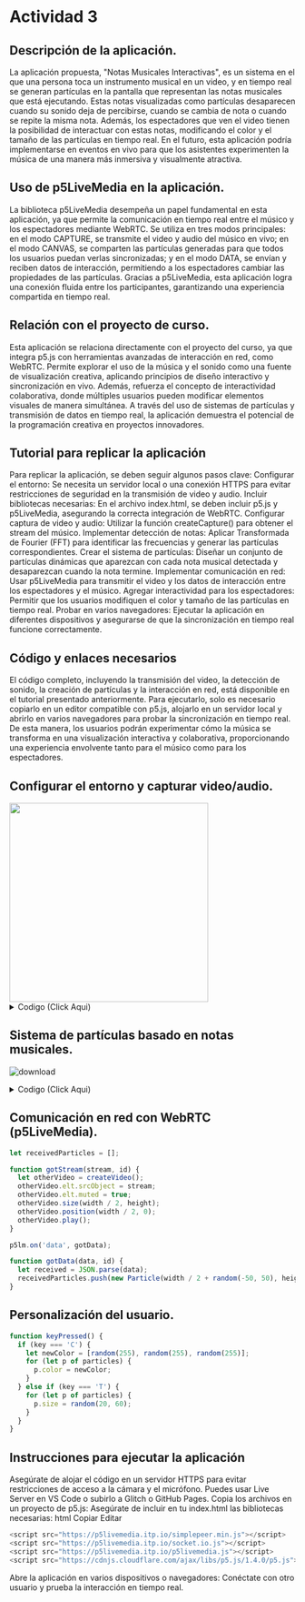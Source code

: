 # Actividad 3
## Descripción de la aplicación.
La aplicación propuesta, "Notas Musicales Interactivas", es un sistema en el que una persona toca un instrumento musical en un video, y en tiempo real se generan partículas en la pantalla que representan las notas musicales que está ejecutando. Estas notas visualizadas como partículas desaparecen cuando su sonido deja de percibirse, cuando se cambia de nota o cuando se repite la misma nota. Además, los espectadores que ven el video tienen la posibilidad de interactuar con estas notas, modificando el color y el tamaño de las partículas en tiempo real. En el futuro, esta aplicación podría implementarse en eventos en vivo para que los asistentes experimenten la música de una manera más inmersiva y visualmente atractiva.
## Uso de p5LiveMedia en la aplicación.
La biblioteca p5LiveMedia desempeña un papel fundamental en esta aplicación, ya que permite la comunicación en tiempo real entre el músico y los espectadores mediante WebRTC. Se utiliza en tres modos principales: en el modo CAPTURE, se transmite el video y audio del músico en vivo; en el modo CANVAS, se comparten las partículas generadas para que todos los usuarios puedan verlas sincronizadas; y en el modo DATA, se envían y reciben datos de interacción, permitiendo a los espectadores cambiar las propiedades de las partículas. Gracias a p5LiveMedia, esta aplicación logra una conexión fluida entre los participantes, garantizando una experiencia compartida en tiempo real.
## Relación con el proyecto de curso.
Esta aplicación se relaciona directamente con el proyecto del curso, ya que integra p5.js con herramientas avanzadas de interacción en red, como WebRTC. Permite explorar el uso de la música y el sonido como una fuente de visualización creativa, aplicando principios de diseño interactivo y sincronización en vivo. Además, refuerza el concepto de interactividad colaborativa, donde múltiples usuarios pueden modificar elementos visuales de manera simultánea. A través del uso de sistemas de partículas y transmisión de datos en tiempo real, la aplicación demuestra el potencial de la programación creativa en proyectos innovadores.
## Tutorial para replicar la aplicación
Para replicar la aplicación, se deben seguir algunos pasos clave:
Configurar el entorno: Se necesita un servidor local o una conexión HTTPS para evitar restricciones de seguridad en la transmisión de video y audio.
Incluir bibliotecas necesarias: En el archivo index.html, se deben incluir p5.js y p5LiveMedia, asegurando la correcta integración de WebRTC.
Configurar captura de video y audio: Utilizar la función createCapture() para obtener el stream del músico.
Implementar detección de notas: Aplicar Transformada de Fourier (FFT) para identificar las frecuencias y generar las partículas correspondientes.
Crear el sistema de partículas: Diseñar un conjunto de partículas dinámicas que aparezcan con cada nota musical detectada y desaparezcan cuando la nota termine.
Implementar comunicación en red: Usar p5LiveMedia para transmitir el video y los datos de interacción entre los espectadores y el músico.
Agregar interactividad para los espectadores: Permitir que los usuarios modifiquen el color y tamaño de las partículas en tiempo real.
Probar en varios navegadores: Ejecutar la aplicación en diferentes dispositivos y asegurarse de que la sincronización en tiempo real funcione correctamente.
## Código y enlaces necesarios
El código completo, incluyendo la transmisión del video, la detección de sonido, la creación de partículas y la interacción en red, está disponible en el tutorial presentado anteriormente. Para ejecutarlo, solo es necesario copiarlo en un editor compatible con p5.js, alojarlo en un servidor local y abrirlo en varios navegadores para probar la sincronización en tiempo real. De esta manera, los usuarios podrán experimentar cómo la música se transforma en una visualización interactiva y colaborativa, proporcionando una experiencia envolvente tanto para el músico como para los espectadores.
## Configurar el entorno y capturar video/audio.

<img src="https://github.com/user-attachments/assets/3239c4d3-d6a7-4262-9278-f6943bc29e38" width="350">

<details>
  
<summary> Codigo (Click Aqui) </summary>

```js
let myVideo;
let fft;
let mic;
let p5lm;
let particles = [];
let startButton;
let maxAmplitude = 0;

function setup() {
  createCanvas(800, 400); // Asegura el tamaño correcto del lienzo

  startButton = createButton("Iniciar Audio");
  startButton.position(10, 10);
  startButton.mousePressed(startAudioVideo);

  // Iniciar conexión con p5LiveMedia
  p5lm = new p5LiveMedia(this, "data", null, "NotasMusicales");
  p5lm.on("data", gotData);
}

function startAudioVideo() {
  userStartAudio().then(() => {
    mic = new p5.AudioIn();
    mic.start();
    fft = new p5.FFT();
    fft.setInput(mic);

    myVideo = createCapture(VIDEO);
    myVideo.size(width / 2, height);
    myVideo.hide();

    startButton.hide();
  });
}

function draw() {
  background(0);

  if (myVideo) {
    image(myVideo, 0, 0, width / 2, height);
  }

  if (fft) {
    let spectrum = fft.analyze();
    let maxFreq = 0;
    maxAmplitude = 0;

    for (let i = 0; i < spectrum.length; i++) {
      if (spectrum[i] > maxAmplitude) {
        maxAmplitude = spectrum[i];
        maxFreq = i;
      }
    }

    if (maxAmplitude > 180) {
      let color = [random(255), random(255), random(255)];
      let startX = width * 3 / 4; // Centro de la mitad derecha
      let startY = height / 2;
      let newParticle = new Particle(startX, startY, maxFreq, color);
      particles.push(new Particle(startX, startY, maxFreq, color));

      // Enviar datos a otros usuarios a través de p5LiveMedia
      let data = {
        x: startX,
        y: startY,
        freq: maxFreq,
        color: color
      };
      p5lm.send(JSON.stringify(data));
    }
  }

  // Dibujar partículas
  for (let i = particles.length - 1; i >= 0; i--) {
    particles[i].update();
    particles[i].display();
    if (particles[i].isDead()) {
      particles.splice(i, 1);
    }
  }
}

// Recibir datos de otros usuarios
function gotData(data) {
  let received = JSON.parse(data);
  particles.push(new Particle(received.x, received.y, received.freq, received.color));
}

// Clase de partículas
class Particle {
  constructor(x, y, freq, color) {
    this.x = x;
    this.y = y;
    this.freq = freq;
    this.size = map(freq, 10, 1024, 10, 50);
    this.color = color;
    this.lifespan = 255;
  }

  update() {
    this.y -= 2;
    this.lifespan -= 3;
  }

  display() {
    fill(this.color[0], this.color[1], this.color[2], this.lifespan);
    noStroke();
    ellipse(this.x, this.y, this.size);
  }

  isDead() {
    return this.lifespan <= 0;
  }
}
```


  
</details>




## Sistema de partículas basado en notas musicales.

![download](https://github.com/user-attachments/assets/2972208f-1a95-4fe5-b554-0344237b4c57)

<details>

<summary> Codigo (Click Aqui) </summary>
  
```js
let particles = [];

function draw() {
  background(0);
  image(myVideo, 0, 0, width / 2, height);

  // Obtener las frecuencias del micrófono
  let spectrum = fft.analyze();

  // Detectar si hay frecuencias dominantes
  let maxFreq = -1;
  let maxValue = 0;
  for (let i = 0; i < spectrum.length; i++) {
    if (spectrum[i] > maxValue) {
      maxValue = spectrum[i];
      maxFreq = i;
    }
  }

  // Si se detecta una frecuencia dominante, generar una partícula
  if (maxValue > 180) {
    particles.push(new Particle(width / 2 + random(-50, 50), height / 2, maxFreq));
    
    // Enviar la nota detectada a otros usuarios
    let dataToSend = { freq: maxFreq, color: [random(255), random(255), random(255)] };
    p5lm.send(JSON.stringify(dataToSend));
  }

  // Dibujar las partículas
  for (let i = particles.length - 1; i >= 0; i--) {
    particles[i].update();
    particles[i].display();
    if (particles[i].isDead()) {
      particles.splice(i, 1);
    }
  }
}

// Clase Partícula
class Particle {
  constructor(x, y, freq) {
    this.x = x;
    this.y = y;
    this.freq = freq;
    this.size = map(freq, 0, 1024, 10, 50);
    this.color = [random(255), random(255), random(255)];
    this.lifespan = 255;
  }

  update() {
    this.y -= 2;
    this.lifespan -= 3;
  }

  display() {
    fill(this.color[0], this.color[1], this.color[2], this.lifespan);
    noStroke();
    ellipse(this.x, this.y, this.size);
  }

  isDead() {
    return this.lifespan <= 0;
  }
}
```

Index.HTML

``` HTML
<!DOCTYPE html>
<html lang="es">
<head>
    <meta charset="UTF-8">
    <meta name="viewport" content="width=device-width, initial-scale=1.0">
    <title>Notas Musicales</title>
    <script src="https://cdnjs.cloudflare.com/ajax/libs/p5.js/1.11.1/p5.js"></script>
    <script src="https://cdnjs.cloudflare.com/ajax/libs/p5.js/1.11.1/addons/p5.sound.min.js"></script>
    <script src="p5livemedia.js"></script> <!-- Cargando el script desde local -->
    <script src="sketch.js"></script>
  <script src="https://cdn.socket.io/4.0.0/socket.io.min.js"></script>
</head>
<body>
    <button id="startButton">Iniciar Audio</button>
</body>
</html>

```

p5LiveMedia.js

```js
/**
 *
 * @class p5LiveMedia
 * @constructor
 * @param {p5.sketch} [something] blah blah blah.
 * @param {p5LiveMedia.MEDIA TYPE}
 * @param {WebRTC stream}
 * @example
 *  		
    function setup() {
        // Stream Audio/Video
        createCanvas(400, 300);
        // For A/V streams, we need to use the createCapture callback method to get the "stream" object
        video = createCapture(VIDEO, function(stream) {
            let p5lm = new p5LiveMedia(this,"CAPTURE",stream)
            p5lm.on('stream', gotStream);
            p5lm.on('data', gotData);
            p5lm.on('disconnect', gotDisconnect);
        });  
        video.muted = true;     
        video.hide();

        // OR //

        // Stream Canvas as Video
        let c = createCanvas(400, 300);
        video = createCapture(VIDEO);
        video.muted = true;     
        video.hide();				
        let p5lm = new p5LiveMedia(this,"CANVAS",c);
        p5lm.on('stream', gotStream);
        p5lm.on('data', gotData);
        p5lm.on('disconnect', gotDisconnect);


        // OR //

        // Just Data
        createCanvas(400, 300);
        let p5lm = new p5LiveMedia(this,"DATA");
        p5lm.on('data', gotData);
        p5lm.on('disconnect', gotDisconnect);
    }

    function draw() {
        image(video,0,0,width/2,height);
        ellipse(mouseX,mouseY,100,100);
        if (ovideo != null) {
            rect(10,10,10,10);
            image(ovideo,width/2,0,width/2,height);
        }
    }		
    
    // We got a new stream!
    function gotStream(stream, id) {
        print("New Stream from " + id);
        // This is just like a video/stream from createCapture(VIDEO)
        ovideo = stream;
        //ovideo.hide();
    }

    function gotData(data, id) {
        print("New Data from " + id);
        // Got some data from a peer
        print(data);
    }

    function gotDisconnect(id) {
        print(id + " disconnected");
    }
*/
class p5LiveMedia {

    constructor(sketch, type, elem, room, host, videoBitrate = null, audioBitrate = null) {

        this.sketch = sketch;
        //sketch.disableFriendlyErrors = true;

        this.simplepeers = [];
        this.mystream;
        this.onStreamCallback;
        this.onDataCallback;
        this.onDisconnectCallback;
        this.onConnectCallback;
        
        if (!host) {
            this.socket = io.connect("https://p5livemedia.itp.io/");
        } else {
            this.socket = io.connect(host);
        }

        this.videoBitrate = videoBitrate;
        this.audioBitrate = audioBitrate;
        
        //console.log(elem.elt);
    
        if (type == "CANVAS") {
            this.mystream = elem.elt.captureStream(30);
        } else if (type == "CAPTURE") {
            this.mystream = elem;
        } else {
            // Assume it is just "DATA" or just receiving a stream

        }

        this.socket.on('connect', () => {
            //console.log("Socket Connected");
            //console.log("My socket id: ", this.socket.id);

            //console.log("***"+window.location.href);

            // Sends back a list of users in the room
            if (!room) {
                this.socket.emit("room_connect", window.location.href);
            } else {
                this.socket.emit("room_connect", room);
            }

            this.callOnConnectCallback(this.socket.id);
        });

        this.socket.on('disconnect', (data) => {
           // console.log("Socket disconnected");
        });

        this.socket.on('peer_disconnect', (data) => {
            //console.log("simplepeer has disconnected " + data);
            for (let i = 0; i < this.simplepeers.length; i++) {
                if (this.simplepeers[i].socket_id == data) {
                    //console.log("Removed the DOM Element if it exits");
                    this.removeDomElement(this.simplepeers[i]);
                    //console.log("Removing simplepeer: " + i);
                    this.simplepeers.splice(i,1);
                    break;
                } 
            }	
            this.callOnDisconnectCallback(data);
        });			

        // Receive listresults from server
        this.socket.on('listresults', (data) => {
            //console.log(data);
            for (let i = 0; i < data.length; i++) {
                // Make sure it's not us
                if (data[i] != this.socket.id) {	

                    // create a new simplepeer and we'll be the "initiator"			
                    let simplepeer = new SimplePeerWrapper(this,
                        true, data[i], this.socket, this.mystream, this.videoBitrate, this.audioBitrate
                    );

                    // Push into our array
                    this.simplepeers.push(simplepeer);	
                }
            }
        });
            
        this.socket.on('signal', (to, from, data) => {

            //console.log("Got a signal from the server: ", to, from, data);

            // // to should be us
            // if (to != this.socket.id) {
            //     console.log("Socket IDs don't match");
            // }

            // Look for the right simplepeer in our array
            let found = false;
            for (let i = 0; i < this.simplepeers.length; i++)
            {
                
                if (this.simplepeers[i].socket_id == from) {
                    //console.log("Found right object");
                    // Give that simplepeer the signal
                    this.simplepeers[i].inputsignal(data);
                    found = true;
                    break;
                }
            
            }	
            if (!found) {
                //console.log("Never found right simplepeer object");
                // Let's create it then, we won't be the "initiator"
                let simplepeer = new SimplePeerWrapper(this,
                    false, from, this.socket, this.mystream, this.videoBitrate, this.audioBitrate
                );
                
                // Push into our array
                this.simplepeers.push(simplepeer);	
                    
                // Tell the new simplepeer that signal
                simplepeer.inputsignal(data);
            }
        });
    }

    // Add a stream
    addStream(elem, type) {
        let goodStream = false;
        if (type == "CANVAS") {
            this.mystream = elem.elt.captureStream(30);
            goodStream = true;
        } else if (type == "CAPTURE") {
            this.mystream = elem;
            goodStream = true;
        }

        if (goodStream) {
            for (let i = 0; i < this.simplepeers.length; i++) {
                if (this.simplepeers[i] != null) {
                    this.simplepeers[i].addStream(this.mystream);
                }
            }
        }
    }

    // Disconnect from a specific peer or all 
    // Currently untested
    disconnect(id=-1) {
        for (let i = 0; i < this.simplepeers.length; i++) {
            if (this.simplepeers[i] != null && (id == -1 || id == this.simplepeers[i].socket_id)) {
                this.simplepeers[i].destroy();
            }
        }
    }

    send(data) {
        for (let i = 0; i < this.simplepeers.length; i++) {
            if (this.simplepeers[i] != null) {
                this.simplepeers[i].send(data);
            }
        }
    }

    on(event, callback) {
        if (event == 'stream') {
            this.onStream(callback);
        } else if (event == 'data') {
            this.onData(callback);
        } else if (event == "disconnect") {
            this.onDisconnect(callback);
        } else if (event == "connect") {
            this.onConnect(callback);
        }
    }

    onDisconnect(callback) {
        this.onDisconnectCallback = callback;
    }

    onStream(callback) {
        this.onStreamCallback = callback;
    }

    onData(callback) {
        this.onDataCallback = callback;
    }

    onConnect(callback) {
        this.onConnectCallback = callback;
    }

    callOnConnectCallback(id) {
        if (this.onConnectCallback) {
            this.onConnectCallback(id);
        }
    }

    callOnDisconnectCallback(id) {
        if (this.onDisconnectCallback) {
            this.onDisconnectCallback(id);
        }
    }

    callOnDataCallback(data, id) {
        if (this.onDataCallback) {
            this.onDataCallback(data, id);
        }
    }

    removeDomElement(ssp) {
        if (ssp.domElement) {
            document.body.removeChild(ssp.domElement);
        }
    }

    callOnStreamCallback(domElement, id) {
        if (this.onStreamCallback) {

            //////////////////////
            // Copied from createCapture and addElement in p5.js source 10/12/2020
            //const videoEl = addElement(domElement, this.sketch, true);
            document.body.appendChild(domElement);
            let videoEl = new p5.MediaElement(domElement, this.sketch);
            this.sketch._elements.push(videoEl);

            videoEl.loadedmetadata = false;
            // set width and height onload metadata
            domElement.addEventListener('loadedmetadata', function() {
              domElement.play();
              if (domElement.width) {
                videoEl.width = domElement.width;
                videoEl.height = domElement.height;
              } else {
                videoEl.width = videoEl.elt.width = domElement.videoWidth;
                videoEl.height = videoEl.elt.height = domElement.videoHeight;
              }
              videoEl.loadedmetadata = true;
            });
            /////////////////////////////

            this.onStreamCallback(videoEl, id);
        }
        else {
            //console.log("no onStreamCallback set");
        }
    }
}

// A wrapper for simplepeer as we need a bit more than it provides
class SimplePeerWrapper {

    constructor(p5lm, initiator, socket_id, socket, stream, videoBitrate = null, audioBitrate = null) {
        if (!videoBitrate && !audioBitrate) {
            this.simplepeer = new SimplePeer({
                initiator: initiator,
                trickle: false       
            });
        } else {
            this.simplepeer = new SimplePeer({
                initiator: initiator,
                trickle: false,
                config: { iceServers: [
                    { urls: 'stun:stun.l.google.com:19302' }, 
                    { urls: 'stun:stun2.l.google.com:19302' }] },
                sdpTransform: (sdp) => {
                    let newSDP = sdp;
                    if (videoBitrate) {
                        newSDP = this.setMediaBitrate(sdp, videoBitrate, 'video');
                    }
                    if (audioBitrate) {
                        newSDP = this.setMediaBitrate(newSDP, audioBitrate, 'audio');
                    }
                    console.log(newSDP);
                    return newSDP;   
                }         
            });
        }

        this.p5livemedia = p5lm;

        // Their socket id, our unique id for them
        this.socket_id = socket_id;

        // Socket.io Socket
        this.socket = socket;

        // Are we connected?
        this.connected = false;

        // Our video stream
        this.stream = stream;

        // Dom Element
        this.domElement = null;

        // simplepeer generates signals which need to be sent across socket
        this.simplepeer.on('signal', data => {						
            this.socket.emit('signal', this.socket_id, this.socket.id, data);
        });

        // When we have a connection, send our stream
        this.simplepeer.on('connect', () => {
            //console.log('simplepeer connection')
            //console.log(this.simplepeer);
            //p.send('whatever' + Math.random())

            // We are connected
            this.connected = true;

            // Let's give them our stream, if we have a stream that is
            if (stream != null) {
                this.simplepeer.addStream(stream);
                //console.log("Send our stream");
            }
        });

        // Stream coming in to us
        this.simplepeer.on('stream', stream => {
            //console.log('Incoming Stream');

            // This should really be a callback

            // Create a video object
            this.domElement = document.createElement("VIDEO");
            this.domElement.id = this.socket_id;
            this.domElement.srcObject = stream;
            this.domElement.muted = false;
            this.domElement.onloadedmetadata = function(e) {
                e.target.play();
            };					
            //document.body.appendChild(ovideo);
            //console.log(this.domElement);

            this.p5livemedia.callOnStreamCallback(this.domElement, this.socket_id);
        });		
        
        this.simplepeer.on('data', data => {
            let stringData = String(data);

            this.p5livemedia.callOnDataCallback(stringData, this.socket_id);
        });

        this.simplepeer.on('error', (err) => {
            // ERR_WEBRTC_SUPPORT
            // ERR_CREATE_OFFER
            // ERR_CREATE_ANSWER
            // ERR_SET_LOCAL_DESCRIPTION
            // ERR_SET_REMOTE_DESCRIPTION
            // ERR_ADD_ICE_CANDIDATE
            // ERR_ICE_CONNECTION_FAILURE
            // ERR_SIGNALING
            // ERR_DATA_CHANNEL
            // ERR_CONNECTION_FAILURE
            console.log(err);
        });
    }

    send(data) {
        if (this.connected) {
            this.simplepeer.send(data);
        } else {
            //console.log("Can't send, not connected");
        }
    }

    addStream(stream) {
        this.simplepeer.addStream(stream);
    }

    inputsignal(sig) {
        this.simplepeer.signal(sig);
    }

    // Borrowed from after https://webrtchacks.com/limit-webrtc-bandwidth-sdp/
    setMediaBitrate(sdp, bitrate, mediaType = 'video') {
        var lines = sdp.split("\n");
        var line = -1;
        for (var i = 0; i < lines.length; i++) {
          if (lines[i].indexOf("m="+mediaType) === 0) {
            line = i;
            break;
          }
        }
        if (line === -1) {
          console.debug("Could not find the m line for", mediaType);
          return sdp;
        }
        console.debug("Found the m line for", mediaType, "at line", line);
       
        // Pass the m line
        line++;
       
        // Skip i and c lines
        while(lines[line].indexOf("i=") === 0 || lines[line].indexOf("c=") === 0) {
          line++;
        }
       
        // If we're on a b line, replace it
        if (lines[line].indexOf("b") === 0) {
          console.debug("Replaced b line at line", line);
          lines[line] = "b=AS:"+bitrate;
          return lines.join("\n");
        }
        
        // Add a new b line
        console.debug("Adding new b line before line", line);
        var newLines = lines.slice(0, line)
        newLines.push("b=AS:"+bitrate)
        newLines = newLines.concat(lines.slice(line, lines.length))
        return newLines.join("\n")        
    }
        
}		
```

 </details>



## Comunicación en red con WebRTC (p5LiveMedia).
```js
let receivedParticles = [];

function gotStream(stream, id) {
  let otherVideo = createVideo();
  otherVideo.elt.srcObject = stream;
  otherVideo.elt.muted = true;
  otherVideo.size(width / 2, height);
  otherVideo.position(width / 2, 0);
  otherVideo.play();
}

p5lm.on('data', gotData);

function gotData(data, id) {
  let received = JSON.parse(data);
  receivedParticles.push(new Particle(width / 2 + random(-50, 50), height / 2, received.freq));
}
```
## Personalización del usuario.
```js
function keyPressed() {
  if (key === 'C') {
    let newColor = [random(255), random(255), random(255)];
    for (let p of particles) {
      p.color = newColor;
    }
  } else if (key === 'T') {
    for (let p of particles) {
      p.size = random(20, 60);
    }
  }
}
```

## Instrucciones para ejecutar la aplicación
Asegúrate de alojar el código en un servidor HTTPS para evitar restricciones de acceso a la cámara y el micrófono. Puedes usar Live Server en VS Code o subirlo a Glitch o GitHub Pages.
Copia los archivos en un proyecto de p5.js: Asegúrate de incluir en tu index.html las bibliotecas necesarias:
html
Copiar
Editar
```js
<script src="https://p5livemedia.itp.io/simplepeer.min.js"></script>
<script src="https://p5livemedia.itp.io/socket.io.js"></script>
<script src="https://p5livemedia.itp.io/p5livemedia.js"></script>
<script src="https://cdnjs.cloudflare.com/ajax/libs/p5.js/1.4.0/p5.js"></script>
```
Abre la aplicación en varios dispositivos o navegadores: Conéctate con otro usuario y prueba la interacción en tiempo real.
